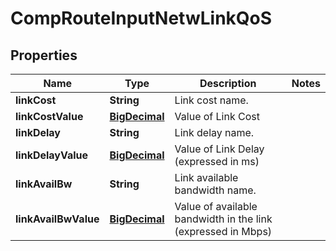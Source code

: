 
# CompRouteInputNetwLinkQoS

## Properties
Name | Type | Description | Notes
------------ | ------------- | ------------- | -------------
**linkCost** | **String** | Link cost name. | 
**linkCostValue** | [**BigDecimal**](BigDecimal.md) | Value of Link Cost | 
**linkDelay** | **String** | Link delay name. | 
**linkDelayValue** | [**BigDecimal**](BigDecimal.md) | Value of Link Delay (expressed in ms) | 
**linkAvailBw** | **String** | Link available bandwidth name. | 
**linkAvailBwValue** | [**BigDecimal**](BigDecimal.md) | Value of available bandwidth in the link (expressed in Mbps) | 



